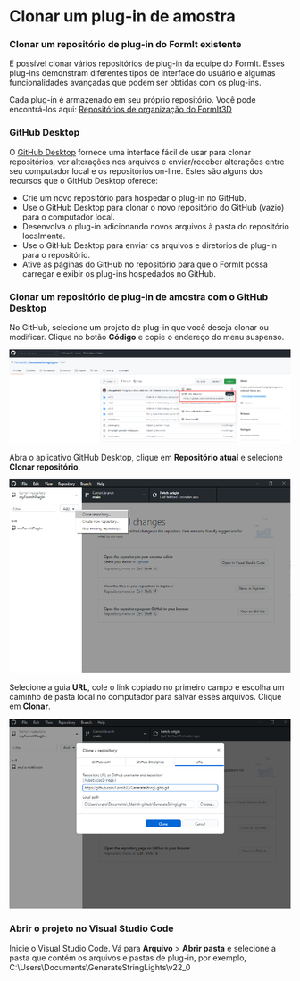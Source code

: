 # Clonar um plug-in de amostra

### Clonar um repositório de plug-in do FormIt existente

É possível clonar vários repositórios de plug-in da equipe do FormIt. Esses plug-ins demonstram diferentes tipos de interface do usuário e algumas funcionalidades avançadas que podem ser obtidas com os plug-ins.

Cada plug-in é armazenado em seu próprio repositório. Você pode encontrá-los aqui: [Repositórios de organização do FormIt3D](https://github.com/FormIt3D)

### GitHub Desktop

O [GitHub Desktop](https://desktop.github.com) fornece uma interface fácil de usar para clonar repositórios, ver alterações nos arquivos e enviar/receber alterações entre seu computador local e os repositórios on-line. Estes são alguns dos recursos que o GitHub Desktop oferece:

* Crie um novo repositório para hospedar o plug-in no GitHub.
* Use o GitHub Desktop para clonar o novo repositório do GitHub (vazio) para o computador local.
* Desenvolva o plug-in adicionando novos arquivos à pasta do repositório localmente.
* Use o GitHub Desktop para enviar os arquivos e diretórios de plug-in para o repositório.
* Ative as páginas do GitHub no repositório para que o FormIt possa carregar e exibir os plug-ins hospedados no GitHub.

### Clonar um repositório de plug-in de amostra com o GitHub Desktop

No GitHub, selecione um projeto de plug-in que você deseja clonar ou modificar. Clique no botão **Código** e copie o endereço do menu suspenso.

![](<../../../.gitbook/assets/image (78).png>)

Abra o aplicativo GitHub Desktop, clique em **Repositório atual** e selecione **Clonar repositório**.

![](<../../../.gitbook/assets/image (26).png>)

Selecione a guia **URL**, cole o link copiado no primeiro campo e escolha um caminho de pasta local no computador para salvar esses arquivos. Clique em **Clonar**.

![](<../../../.gitbook/assets/image (46).png>)

### Abrir o projeto no Visual Studio Code

Inicie o Visual Studio Code. Vá para **Arquivo** > **Abrir pasta** e selecione a pasta que contém os arquivos e pastas de plug-in, por exemplo, C:\Users\Documents\GenerateStringLights\v22\_0

